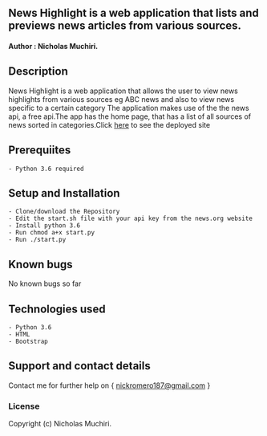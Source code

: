 <!-- # [NewsHighlight](https://newshighlightliz.herokuapp.com/) -->
## News Highlight is a web application that lists and previews news articles from various sources.

#### Author : Nicholas Muchiri.

## Description
News Highlight is a web application that allows the user to view news highlights from various sources eg ABC news and also to view news specific to a certain category The application makes use of the the news api, a free api.The app has the home page, that has a list of all sources of news sorted in categories.Click [here](https://newshighlightliz.herokuapp.com/) to see the deployed site

## Prerequiites
    - Python 3.6 required

## Setup and Installation
    - Clone/download the Repository
    - Edit the start.sh file with your api key from the news.org website
    - Install python 3.6
    - Run chmod a+x start.py
    - Run ./start.py

## Known bugs
No known bugs so far

## Technologies used
    - Python 3.6
    - HTML
    - Bootstrap

## Support and contact details
Contact me for further help on { nickromero187@gmail.com }

### License
Copyright (c) Nicholas Muchiri.